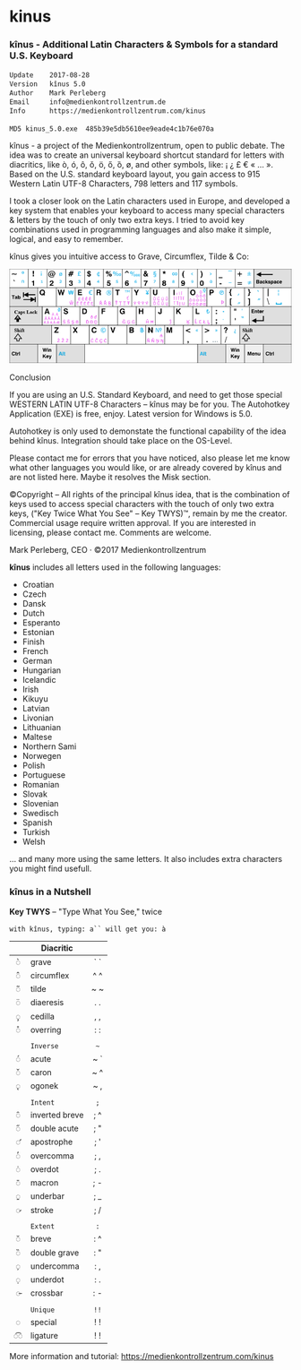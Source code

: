 # kinus

### kînus - Additional Latin Characters &amp; Symbols for a standard U.S. Keyboard

    Update    2017-08-28
    Version   kînus 5.0
    Author    Mark Perleberg
    Email     info@medienkontrollzentrum.de
    Info      https://medienkontrollzentrum.com/kinus
    
    MD5 kinus_5.0.exe  485b39e5db5610ee9eade4c1b76e070a


kînus - a project of the Medienkontrollzentrum, open to public debate. The idea was to create an universal keyboard shortcut standard for letters with diacritics, like ò, ó, ô, ǒ, ö, ő, ȍ, ø, and other symbols, like: ¡ ¿ £ € « … ». Based on the U.S. standard keyboard layout, you gain access to 915 Western Latin UTF-8 Characters, 798 letters and 117 symbols.

I took a closer look on the Latin characters used in Europe, and developed a key system that enables your keyboard to access many special characters & letters by the touch of only two extra keys. I tried to avoid key combinations used in programming languages and also make it simple, logical, and easy to remember.

kînus gives you intuitive access to Grave, Circumflex, Tilde & Co:

![alt text](https://github.com/Medienkontrollzentrum/kinus/blob/master/kinus_keyboard.png "kînus QWERTY Keyboard")

Conclusion

If you are using an U.S. Standard Keyboard, and need to get those special WESTERN LATIN UTF-8 Characters – kînus may be for you. The Autohotkey Application (EXE) is free, enjoy. Latest version for Windows is 5.0.

Autohotkey is only used to demonstate the functional capability of the idea behind kînus. Integration should take place on the OS-Level.

Please contact me for errors that you have noticed, also please let me know what other languages you would like, or are already covered by kînus and are not listed here. Maybe it resolves the Misk section.

©Copyright – All rights of the principal kînus idea, that is the combination of keys used to access special characters with the touch of only two extra keys, ("Key Twice What You See" – Key TWYS)™, remain by me the creator. Commercial usage require written approval. If you are interested in licensing, please contact me. Comments are welcome.

Mark Perleberg, CEO · ©2017 Medienkontrollzentrum



**kînus** includes all letters used in the following languages:

* Croatian
* Czech
* Dansk
* Dutch
* Esperanto
* Estonian
* Finish
* French
* German
* Hungarian
* Icelandic
* Irish
* Kikuyu
* Latvian
* Livonian
* Lithuanian
* Maltese
* Northern Sami
* Norwegen
* Polish
* Portuguese
* Romanian
* Slovak
* Slovenian
* Swedisch
* Spanish
* Turkish
* Welsh

… and many more using the same letters. It also includes extra characters you might find usefull.



### kînus in a Nutshell   

**Key TWYS** – "Type What You See," twice

    with kînus, typing: a`` will get you: à


|     | Diacritic     |     | 
|:---:| ------------- |:---:|
| ◌̀   | grave         |\` \`|
| ◌̂   | circumflex    | ^ ^ |
| ◌̃   | tilde	       | ~ ~ |
| ◌̈   | diaeresis     | . . |
| ◌̧   | cedilla	   | , , |
| ◌̊   | overring	   | : : |
|     |               |     | 
|     |     `Inverse` |`~`  |
| ◌́   | acute	       | ~ \`|
| ◌̌   | caron	       | ~ ^ |
| ◌̨   | ogonek	       | ~ , |
|     |               |     |
|     |      `Intent` |`;`  |
| ◌̑   | inverted breve| ; ^ |
| ◌̋   | double acute  | ; " |
| ◌̛   | apostrophe	   | ; ' |
| ◌̓   | overcomma	   | ; , |
| ◌̇   | overdot	   | ; . |
| ◌̄   | macron	       | ; - |
| ◌̱   | underbar	   | ; _ |
| ◌̷   | stroke   	   | ; / |
|     |               |     |
|     |      `Extent` |`:`  |
| ◌̆   | breve	       | : ^ |
| ◌̏   | double grave  | : " |
| ◌̦   | undercomma	   | : , |
| ◌̣   | underdot	   | : . |
| ◌̵   | crossbar	   | : - |
|     |               |     |
|     |      `Unique` |`!!` |
| ◌   | special	      | ! ! |
| ◌͡◌  | ligature      | ! ! |


More information and tutorial: https://medienkontrollzentrum.com/kinus
